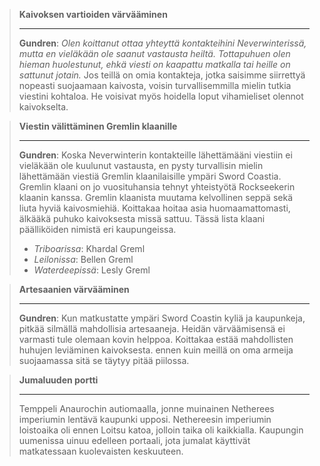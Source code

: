 > **Kaivoksen vartioiden värvääminen**
> 
> ---
> **Gundren**: *Olen koittanut ottaa yhteyttä kontakteihini Neverwinterissä, mutta en vieläkään ole saanut vastausta heiltä. Tottapuhuen olen hieman huolestunut, ehkä viesti on kaapattu matkalla tai heille on sattunut jotain.*
> Jos teillä on omia kontakteja, jotka saisimme siirrettyä nopeasti suojaamaan kaivosta, voisin turvallisemmilla mielin tutkia viestini kohtaloa. He voisivat myös hoidella loput vihamieliset olennot kaivokselta.

>**Viestin välittäminen Gremlin klaanille**
>
> ---
> **Gundren**: Koska Neverwinterin kontakteille lähettämääni viestiin ei vieläkään ole kuulunut vastausta, en pysty turvallisin mielin lähettämään viestiä Gremlin klaanilaisille ympäri Sword Coastia. Gremlin klaani on jo vuosituhansia tehnyt yhteistyötä Rockseekerin klaanin kanssa. Gremlin klaanista muutama kelvollinen seppä sekä liuta hyviä kaivosmiehiä.
> Koittakaa hoitaa asia huomaamattomasti, älkääkä puhuko kaivoksesta missä sattuu. Tässä lista klaani päälliköiden nimistä eri kaupungeissa.
> - *Triboarissa*: Khardal Greml
> - *Leilonissa*: Bellen Greml
> - *Waterdeepissä*: Lesly Greml

>**Artesaanien värvääminen**
>
> ---
> **Gundren**: Kun matkustatte ympäri Sword Coastin kyliä ja kaupunkeja, pitkää silmällä mahdollisia artesaaneja. Heidän värväämisensä ei varmasti tule olemaan kovin helppoa. Koittakaa estää mahdollisten huhujen leviäminen kaivoksesta. ennen kuin meillä on oma armeija suojaamassa sitä se täytyy pitää piilossa. 

>**Jumaluuden portti**
>
> ---
> Temppeli Anaurochin autiomaalla, jonne muinainen Netherees imperiumin lentävä kaupunki upposi. Nethereesin imperiumin loistoaika oli ennen Loitsu katoa, jolloin taika oli kaikkialla. Kaupungin uumenissa uinuu edelleen portaali, jota jumalat käyttivät matkatessaan kuolevaisten keskuuteen.
